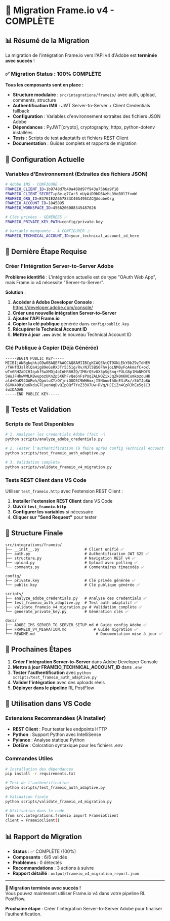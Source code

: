 # 🎉 Migration Frame.io v4 - COMPLÈTE

## 📊 Résumé de la Migration

La migration de l'intégration Frame.io vers l'API v4 d'Adobe est **terminée avec succès** !

### ✅ Migration Status : 100% COMPLÈTE

**Tous les composants sont en place :**
- **Structure modulaire** : `src/integrations/frameio/` avec auth, upload, comments, structure
- **Authentification IMS** : JWT Server-to-Server + Client Credentials fallback
- **Configuration** : Variables d'environnement extraites des fichiers JSON Adobe
- **Dépendances** : PyJWT[crypto], cryptography, httpx, python-dotenv installées
- **Tests** : Scripts de test adaptatifs et fichiers REST Client
- **Documentation** : Guides complets et rapports de migration

## 🔧 Configuration Actuelle

### Variables d'Environnement (Extraites des fichiers JSON)

```bash
# Adobe IMS - CONFIGURÉ ✅
FRAMEIO_CLIENT_ID=1b9748d7b40a408d97f943a75b6a9f18
FRAMEIO_CLIENT_SECRET=p8e-g7Car3_nUyAiD9bD6AzhL3VoB0l7fvmW
FRAMEIO_ORG_ID=E3761E2A657833C40A495CAC@AdobeOrg
FRAMEIO_ACCOUNT_ID=1845895
FRAMEIO_WORKSPACE_ID=4566206088345487626

# Clés privées - GÉNÉRÉES ✅
FRAMEIO_PRIVATE_KEY_PATH=config/private.key

# Variable manquante - À CONFIGURER ⚠️
FRAMEIO_TECHNICAL_ACCOUNT_ID=your_technical_account_id_here
```

## 🚨 Dernière Étape Requise

### Créer l'Intégration Server-to-Server Adobe

**Problème identifié** : L'intégration actuelle est de type "OAuth Web App", mais Frame.io v4 nécessite "Server-to-Server".

**Solution** :
1. **Accéder à Adobe Developer Console** : https://developer.adobe.com/console/
2. **Créer une nouvelle intégration Server-to-Server**
3. **Ajouter l'API Frame.io**
4. **Copier la clé publique** générée dans `config/public.key`
5. **Récupérer le Technical Account ID**
6. **Mettre à jour `.env`** avec le nouveau Technical Account ID

### Clé Publique à Copier (Déjà Générée)

```
-----BEGIN PUBLIC KEY-----
MIIBIjANBgkqhkiG9w0BAQEFAAOCAQ8AMIIBCgKCAQEAtQT9XNLEkY0bZ9zTdHEV
/fAHfdJslRlQaHig89eGsRXJTr5J51g/Rv/NJl5BS6FhvjoLNM0yFoAkmsfC+oxl
wTv6RHZaDCHIqukfSwXMOj4oInHR8HZQ/IM6rQ5vOX3pSgSnqrPULG8p1MoNMOfS
5WuJFHhwWMLKBwupozUKn2p5X6hFvQe6nFsPUqZALNOZixJq2k0m6NCumkozouHK
ald+DaK94GARwh/QpmluXYzQYjniQUO5C9WH6mxjI5NbuwIhUnE3iRx/z5bTJp8W
6GVK40RsDu6kduG7CyenWqDvQIpOQf7YxZ33U7Uw+RVq/HJEiZn4CpRJhEe5g1C3
swIDAQAB
-----END PUBLIC KEY-----
```

## 🧪 Tests et Validation

### Scripts de Test Disponibles

```bash
# 1. Analyser les credentials Adobe (fait ✅)
python scripts/analyze_adobe_credentials.py

# 2. Tester l'authentification (à faire après config Technical Account ID)
python scripts/test_frameio_auth_adaptive.py

# 3. Validation complète
python scripts/validate_frameio_v4_migration.py
```

### Tests REST Client dans VS Code

Utiliser `test_frameio.http` avec l'extension REST Client :

1. **Installer l'extension REST Client** dans VS Code
2. **Ouvrir `test_frameio.http`**
3. **Configurer les variables** si nécessaire
4. **Cliquer sur "Send Request"** pour tester

## 📁 Structure Finale

```
src/integrations/frameio/
├── __init__.py                    # Client unifié ✅
├── auth.py                        # Authentification JWT S2S ✅
├── structure.py                   # Navigation REST v4 ✅
├── upload.py                      # Upload avec polling ✅
└── comments.py                    # Commentaires timecodés ✅

config/
├── private.key                    # Clé privée générée ✅
└── public.key                     # Clé publique générée ✅

scripts/
├── analyze_adobe_credentials.py   # Analyse des credentials ✅
├── test_frameio_auth_adaptive.py  # Test auth adaptatif ✅
├── validate_frameio_v4_migration.py # Validation complète ✅
└── generate_private_key.py        # Génération clés ✅

docs/
├── ADOBE_IMS_SERVER_TO_SERVER_SETUP.md # Guide config Adobe ✅
├── FRAMEIO_V4_MIGRATION.md            # Guide migration ✅
└── README.md                           # Documentation mise à jour ✅
```

## 🚀 Prochaines Étapes

1. **Créer l'intégration Server-to-Server** dans Adobe Developer Console
2. **Mettre à jour FRAMEIO_TECHNICAL_ACCOUNT_ID** dans `.env`
3. **Tester l'authentification** avec `python scripts/test_frameio_auth_adaptive.py`
4. **Valider l'intégration** avec des uploads réels
5. **Déployer dans le pipeline** RL PostFlow

## 🎯 Utilisation dans VS Code

### Extensions Recommandées (À Installer)
- **REST Client** : Pour tester les endpoints HTTP
- **Python** : Support Python avec IntelliSense
- **Pylance** : Analyse statique Python
- **DotEnv** : Coloration syntaxique pour les fichiers .env

### Commandes Utiles

```bash
# Installation des dépendances
pip install -r requirements.txt

# Test de l'authentification
python scripts/test_frameio_auth_adaptive.py

# Validation finale
python scripts/validate_frameio_v4_migration.py

# Utilisation dans le code
from src.integrations.frameio import FrameioClient
client = FrameioClient()
```

## 📊 Rapport de Migration

- **Status** : ✅ COMPLÈTE (100%)
- **Composants** : 6/6 validés
- **Problèmes** : 0 détectés
- **Recommandations** : 3 actions à suivre
- **Rapport détaillé** : `output/frameio_v4_migration_report.json`

---

**🎉 Migration terminée avec succès !**  
Vous pouvez maintenant utiliser Frame.io v4 dans votre pipeline RL PostFlow.

**Prochaine étape** : Créer l'intégration Server-to-Server Adobe pour finaliser l'authentification.
